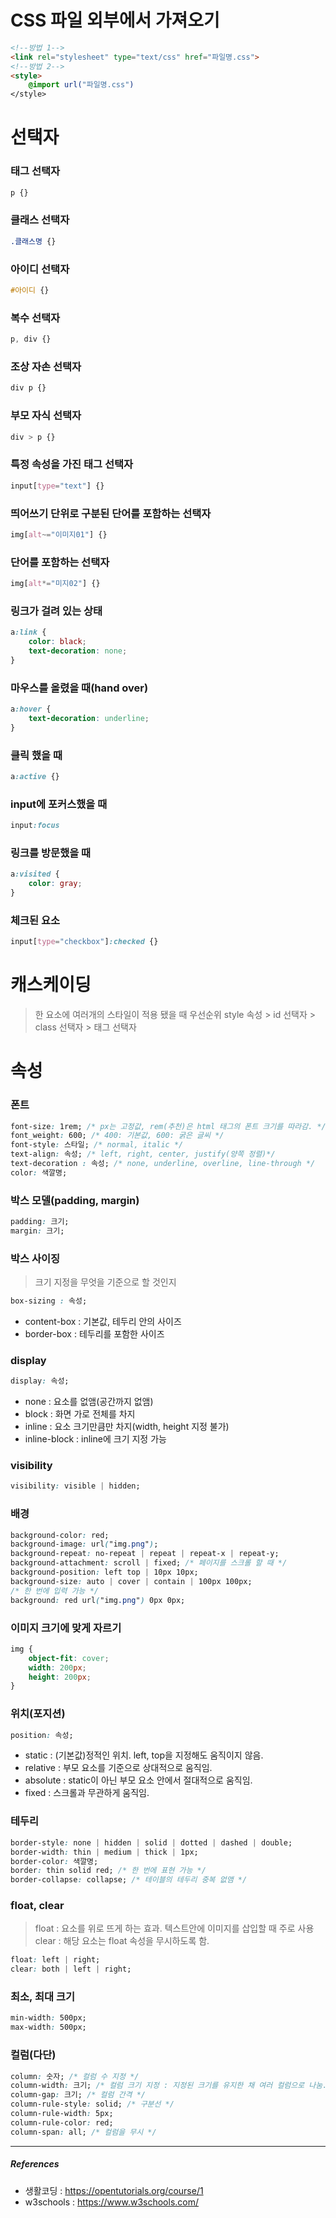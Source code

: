 # CSS 파일 외부에서 가져오기

```html
<!--방법 1-->
<link rel="stylesheet" type="text/css" href="파일명.css">
<!--방법 2-->
<style>
    @import url("파일명.css")
</style>
```



# 선택자

### 태그 선택자

```css
p {}
```

### 클래스 선택자

```css
.클래스명 {}
```

### 아이디 선택자

```css
#아이디 {}
```

### 복수 선택자

```css
p, div {}
```

### 조상 자손 선택자

```css
div p {}
```

### 부모 자식 선택자

```css
div > p {}
```

### 특정 속성을 가진 태그 선택자

```css
input[type="text"] {}
```

### 띄어쓰기 단위로 구분된 단어를 포함하는 선택자

```css
img[alt~="이미지01"] {}
```

### 단어를 포함하는 선택자

```css
img[alt*="미지02"] {}
```

### 링크가 걸려 있는 상태

```css
a:link {
	color: black;
	text-decoration: none;
}
```

### 마우스를 올렸을 때(hand over)

```css
a:hover {
	text-decoration: underline;
}
```

### 클릭 했을 때

```css
a:active {}
```

### input에 포커스했을 때

```css
input:focus
```

### 링크를 방문했을 때

```css
a:visited {
	color: gray;
}
```

### 체크된 요소

```css
input[type="checkbox"]:checked {}
```



# 캐스케이딩

> 한 요소에 여러개의 스타일이 적용 됐을 때 우선순위
> style 속성 > id 선택자 > class 선택자 > 태그 선택자



# 속성

### 폰트

```css
font-size: 1rem; /* px는 고정값, rem(추천)은 html 태그의 폰트 크기를 따라감. */
font_weight: 600; /* 400: 기본값, 600: 굵은 글씨 */
font-style: 스타일; /* normal, italic */
text-align: 속성; /* left, right, center, justify(양쪽 정렬)*/
text-decoration : 속성; /* none, underline, overline, line-through */
color: 색깔명;
```

### 박스 모델(padding, margin)

```css
padding: 크기;
margin: 크기;
```

### 박스 사이징 

> 크기 지정을 무엇을 기준으로 할 것인지

```css
box-sizing : 속성;
```

- content-box : 기본값, 테두리 안의 사이즈
- border-box : 테두리를 포함한 사이즈

### display

```css
display: 속성;
```

- none : 요소를 없앰(공간까지 없앰)
- block : 화면 가로 전체를 차지
- inline  : 요소 크기만큼만 차지(width, height 지정 불가)
- inline-block : inline에 크기 지정 가능

### visibility

```css
visibility: visible | hidden;
```

### 배경

```css
background-color: red;
background-image: url("img.png");
background-repeat: no-repeat | repeat | repeat-x | repeat-y;
background-attachment: scroll | fixed; /* 페이지를 스크롤 할 때 */
background-position: left top | 10px 10px;
background-size: auto | cover | contain | 100px 100px;
/* 한 번에 입력 가능 */
background: red url("img.png") 0px 0px;
```

### 이미지 크기에 맞게 자르기

```css
img {
    object-fit: cover;
    width: 200px;
    height: 200px;
}
```

### 위치(포지션)

```css
position: 속성;
```

- static : (기본값)정적인 위치. left, top을 지정해도 움직이지 않음.
- relative : 부모 요소를 기준으로 상대적으로 움직임.
- absolute : static이 아닌 부모 요소 안에서 절대적으로 움직임.
- fixed : 스크롤과 무관하게 움직임.

### 테두리

```css
border-style: none | hidden | solid | dotted | dashed | double;
border-width: thin | medium | thick | 1px;
border-color: 색깔명;
border: thin solid red; /* 한 번에 표현 가능 */
border-collapse: collapse; /* 테이블의 테두리 중복 없앰 */
```
### float, clear

> float : 요소를 위로 뜨게 하는 효과. 텍스트안에 이미지를 삽입할 때 주로 사용
> clear : 해당 요소는 float 속성을 무시하도록 함.

```css
float: left | right;
clear: both | left | right;
```

### 최소, 최대 크기

```css
min-width: 500px;
max-width: 500px;
```

### 컬럼(다단)

```css
column: 숫자; /* 컬럼 수 지정 */
column-width: 크기; /* 컬럼 크기 지정 : 지정된 크기를 유지한 채 여러 컬럼으로 나눔. 위 속성과 조합 가능 */
column-gap: 크기; /* 컬럼 간격 */
column-rule-style: solid; /* 구분선 */
column-rule-width: 5px;
column-rule-color: red;
column-span: all; /* 컬럼을 무시 */
```



-------------------------

##### References

- 생활코딩 : https://opentutorials.org/course/1
- w3schools : https://www.w3schools.com/